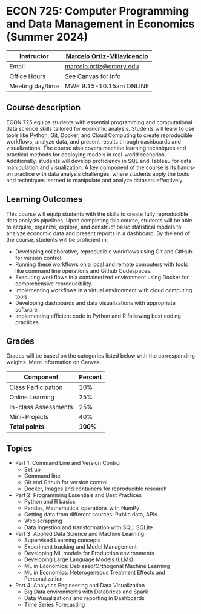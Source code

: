 # ECON 725: Computer Programming and Data Management in Economics (Summer 2024)

| Instructor | [Marcelo Ortiz-Villavicencio](https://marcelortiz.com/) |
|--------------|--------------------------------------------------------------|
| Email | [marcelo.ortiz@emory.edu](mailto:marcelo.ortiz@emory.edu) |
| Office Hours | See Canvas for info |
| Meeting day/time | MWF 9:15-10:15am ONLINE |


## Course description ##

ECON 725 equips students with essential programming and computational data science skills tailored for economic analysis. Students will learn to use tools like Python, Git, Docker, and Cloud Computing to create reproducible workflows, analyze data, and present results through dashboards and visualizations. The course also covers machine learning techniques and practical methods for deploying models in real-world scenarios. Additionally, students will develop proficiency in SQL and Tableau for data manipulation and visualization. A key component of the course is its hands-on practice with data analysis challenges, where students apply the tools and techniques learned to manipulate and analyze datasets effectively.


## Learning Outcomes ##

This course will equip students with the skills to create fully reproducible data analysis
pipelines. Upon completing this course, students will be able to acquire, organize, explore, and
construct basic statistical models to analyze economic data and present reports in a dashboard.
By the end of the course, students will be proficient in:

* Developing collaborative, reproducible workflows using Git and GitHub for version
control.
* Running these workflows on a local and remote computers with tools like command line
operations and Github Codespaces.
* Executing workflows in a containerized environment using Docker for comprehensive
reproducibility.
* Implementing workflows in a virtual environment with cloud computing tools.
* Developing dashboards and data visualizations with appropriate software.
* Implementing efficient code in Python and R following best coding practices.

## Grades ##

Grades will be based on the categories listed below with the corresponding weights. More information on Canvas.

Component                    |   Percent  |
-----------------------------|------------|
Class Participation          |    10%     |
Online Learning              |    25%     |
In-class Assessments         |    25%     |
Mini-Projects                |    40%     |
**Total points**             |  **100%**  |

## Topics ##

* Part 1: Command Line and Version Control
  *	Set up
  *	Command line 
  *	Git and Github for version control
  *	Docker, Images and containers for reproducible research
* Part 2: Programming Essentials and Best Practices
  *	Python and R basics
  *	Pandas, Mathematical operations with NumPy
  *	Getting data from different sources: Public data, APIs
  *	Web scrapping
  *	Data Ingestion and transformation with SQL: SQLite
* Part 3: Applied Data Science and Machine Learning
  *	Supervised Learning concepts
  *	Experiment tracking and Model Management
  *	Developing ML models for Production environments
  *	Developing Large Language Models (LLMs)
  *	ML in Economics: Debiased/Orthogonal Machine Learning
  *	ML in Economics: Heterogeneous Treatment Effects and Personalization
* Part 4: Analytics Engineering and Data Visualization
  *	Big Data environments with Databricks and Spark
  *	Data Visualizations and reporting in Dashboards
  *	Time Series Forecasting


  

